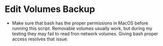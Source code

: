 # Edit Volumes Backup

* Make sure that bash has the proper permissions in MacOS before running this script. Removable volumes usually work, but during my testing they may fail to read fron network volumes. Giving bash proper access resolves that issue.
